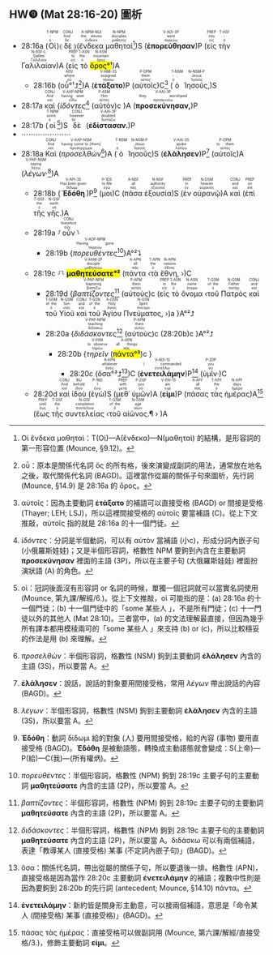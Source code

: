 ## HW❾ (Mat 28:16-20) 圖析



- 28:16a (<RUBY><ruby><ruby>Οἱ<rt>ὁ</rt></ruby><rt>-</rt></ruby><rt>T-NPM</rt></RUBY>)⦇ <RUBY><ruby><ruby>δὲ<rt>δέ</rt></ruby><rt>And</rt></ruby><rt>CONJ</rt></RUBY> ⦈(<RUBY><ruby><ruby>ἕνδεκα<rt>ἕνδεκα</rt></ruby><rt>the eleven</rt></ruby><rt>A-NPM-NUI</rt></RUBY> <RUBY><ruby><ruby>μαθηταὶ<rt>μαθητής</rt></ruby><rt>disciples</rt></ruby><rt>N-NPM</rt></RUBY>[^1])S (<RUBY><ruby><ruby><strong>ἐπορεύθησαν</strong><rt>πορεύω</rt></ruby><rt>went</rt></ruby><rt>V-AOI-3P</rt></RUBY>)P (<RUBY><ruby><ruby>εἰς<rt>εἰς</rt></ruby><rt>into</rt></ruby><rt>PREP</rt></RUBY> <RUBY><ruby><ruby>τὴν<rt>ὁ</rt></ruby><rt>-</rt></ruby><rt>T-ASF</rt></RUBY> <RUBY><ruby><ruby>Γαλιλαίαν<rt>Γαλιλαία</rt></ruby><rt>Galilee</rt></ruby><rt>N-ASF-L</rt></RUBY>)A (<RUBY><ruby><ruby>εἰς<rt>εἰς</rt></ruby><rt>to</rt></ruby><rt>PREP</rt></RUBY> <RUBY><ruby><ruby>τὸ<rt>ὁ</rt></ruby><rt>the</rt></ruby><rt>T-ASN</rt></RUBY> <RUBY><ruby><ruby><mark>ὄρος°¹</mark><rt>ὄρος</rt></ruby><rt>mountain</rt></ruby><rt>N-ASN</rt></RUBY>)A 
	- 28:16b (<RUBY><ruby><ruby>οὗ°¹⮥<rt>οὗ</rt></ruby><rt>where</rt></ruby><rt>ADV</rt></RUBY>[^2])A (<RUBY><ruby><ruby><strong>ἐτάξατο</strong><rt>τάσσω</rt></ruby><rt>assigned</rt></ruby><rt>V-AMI-3S</rt></RUBY>)P (<RUBY><ruby><ruby>αὐτοῖς<rt>αὐτός</rt></ruby><rt>them</rt></ruby><rt>P-DPM</rt></RUBY>)C[^3] (<RUBY><ruby><ruby>ὁ<rt>ὁ</rt></ruby><rt>-</rt></ruby><rt>T-NSM</rt></RUBY> <RUBY><ruby><ruby>Ἰησοῦς,<rt>Ἰησοῦς</rt></ruby><rt>Jesus</rt></ruby><rt>N-NSM-P</rt></RUBY>)S
- 28:17a <RUBY><ruby><ruby>καὶ<rt>καί</rt></ruby><rt>And</rt></ruby><rt>CONJ</rt></RUBY> {<RUBY><ruby><ruby><em>ἰδόντες</em><rt>εἴδω</rt></ruby><rt>having seen</rt></ruby><rt>V-AAP-NPM</rt></RUBY>[^4] (<RUBY><ruby><ruby>αὐτὸν<rt>αὐτός</rt></ruby><rt>Him</rt></ruby><rt>P-ASM</rt></RUBY>)c }A (<RUBY><ruby><ruby><strong>προσεκύνησαν,</strong><rt>προσκυνέω</rt></ruby><rt>they worshiped</rt></ruby><rt>V-AAI-3P</rt></RUBY>)P 
- 28:17b (<RUBY><ruby><ruby>οἱ<rt>ὁ</rt></ruby><rt>some</rt></ruby><rt>T-NPM</rt></RUBY>[^5])S <RUBY><ruby><ruby>δὲ<rt>δέ</rt></ruby><rt>however</rt></ruby><rt>CONJ</rt></RUBY> (<RUBY><ruby><ruby><strong>ἐδίστασαν.</strong><rt>διστάζω</rt></ruby><rt>doubted</rt></ruby><rt>V-AAI-3P</rt></RUBY>)P 
- ⋯⋯⋯⋯⋯⋯⋯
- 28:18a <RUBY><ruby><ruby>Καὶ<rt>καί</rt></ruby><rt>And</rt></ruby><rt>CONJ</rt></RUBY> (<RUBY><ruby><ruby><em>προσελθὼν</em><rt>προσέρχομαι</rt></ruby><rt>having come to [them]</rt></ruby><rt>V-AAP-NSM</rt></RUBY>[^6])A (<RUBY><ruby><ruby>ὁ<rt>ὁ</rt></ruby><rt>-</rt></ruby><rt>T-NSM</rt></RUBY> <RUBY><ruby><ruby>Ἰησοῦς<rt>Ἰησοῦς</rt></ruby><rt>Jesus</rt></ruby><rt>N-NSM-P</rt></RUBY>)S (<RUBY><ruby><ruby><strong>ἐλάλησεν</strong><rt>λαλέω</rt></ruby><rt>spoke</rt></ruby><rt>V-AAI-3S</rt></RUBY>)P[^7]  (<RUBY><ruby><ruby>αὐτοῖς<rt>αὐτός</rt></ruby><rt>to them</rt></ruby><rt>P-DPM</rt></RUBY>)A (<RUBY><ruby><ruby><em>λέγων·</em><rt>λέγω</rt></ruby><rt>saying</rt></ruby><rt>V-PAP-NSM</rt></RUBY>[^8])A
	- 28:18b (<RUBY><ruby><ruby><strong>Ἐδόθη</strong><rt>δίδωμι</rt></ruby><rt>Has been given</rt></ruby><rt>V-API-3S</rt></RUBY>)P[^9] (<RUBY><ruby><ruby>μοι<rt>ἐγώ</rt></ruby><rt>to Me</rt></ruby><rt>P-1DS</rt></RUBY>)C (<RUBY><ruby><ruby>πᾶσα<rt>πᾶς</rt></ruby><rt>all</rt></ruby><rt>A-NSF</rt></RUBY> <RUBY><ruby><ruby>ἐξουσία<rt>ἐξουσία</rt></ruby><rt>authority</rt></ruby><rt>N-NSF</rt></RUBY>)S (<RUBY><ruby><ruby>ἐν<rt>ἐν</rt></ruby><rt>in</rt></ruby><rt>PREP</rt></RUBY> <RUBY><ruby><ruby>οὐρανῷ<rt>οὐρανός</rt></ruby><rt>heaven</rt></ruby><rt>N-DSM</rt></RUBY>)A <RUBY><ruby><ruby>καὶ<rt>καί</rt></ruby><rt>and</rt></ruby><rt>CONJ</rt></RUBY> (<RUBY><ruby><ruby>ἐπὶ<rt>ἐπί</rt></ruby><rt>on</rt></ruby><rt>PREP</rt></RUBY> <RUBY><ruby><ruby>τῆς<rt>ὁ</rt></ruby><rt>the</rt></ruby><rt>T-GSF</rt></RUBY> <RUBY><ruby><ruby>γῆς.<rt>γῆ</rt></ruby><rt>earth</rt></ruby><rt>N-GSF</rt></RUBY>)A 
	- 28:19a ⸉<RUBY><ruby><ruby>οὖν<rt>οὖν</rt></ruby><rt>therefore</rt></ruby><rt>CONJ</rt></RUBY>⸊
		- 28:19b {<RUBY><ruby><ruby><em>πορευθέντες</em><rt>πορεύω</rt></ruby><rt>Having gone</rt></ruby><rt>V-AOP-NPM</rt></RUBY>[^10]}A°²⮧ 
	- 28:19c ⸉⸊ <RUBY><ruby><ruby><mark><strong>μαθητεύσατε°²</strong></mark><rt>μαθητεύω</rt></ruby><rt>disciple</rt></ruby><rt>V-AAM-2P</rt></RUBY> (<RUBY><ruby><ruby>πάντα<rt>πᾶς</rt></ruby><rt>all</rt></ruby><rt>A-APN</rt></RUBY> ‹<RUBY><ruby><ruby>τὰ<rt>ὁ</rt></ruby><rt>the</rt></ruby><rt>T-APN</rt></RUBY> <RUBY><ruby><ruby>ἔθνη,<rt>ἔθνος</rt></ruby><rt>nations</rt></ruby><rt>N-APN</rt></RUBY> ›)C 
		- 28:19d {<RUBY><ruby><ruby><em>βαπτίζοντες</em><rt>βαπτίζω</rt></ruby><rt>baptizing</rt></ruby><rt>V-PAP-NPM</rt></RUBY>[^11] (<RUBY><ruby><ruby>αὐτοὺς<rt>αὐτός</rt></ruby><rt>them</rt></ruby><rt>P-APM</rt></RUBY>)c (<RUBY><ruby><ruby>εἰς<rt>εἰς</rt></ruby><rt>in</rt></ruby><rt>PREP</rt></RUBY> <RUBY><ruby><ruby>τὸ<rt>ὁ</rt></ruby><rt>the</rt></ruby><rt>T-ASN</rt></RUBY> <RUBY><ruby><ruby>ὄνομα<rt>ὄνομα</rt></ruby><rt>name</rt></ruby><rt>N-ASN</rt></RUBY> ‹<RUBY><ruby><ruby>τοῦ<rt>ὁ</rt></ruby><rt>of the</rt></ruby><rt>T-GSM</rt></RUBY> <RUBY><ruby><ruby>Πατρὸς<rt>πατήρ</rt></ruby><rt>Father</rt></ruby><rt>N-GSM</rt></RUBY> <RUBY><ruby><ruby>καὶ<rt>καί</rt></ruby><rt>and</rt></ruby><rt>CONJ</rt></RUBY> <RUBY><ruby><ruby>τοῦ<rt>ὁ</rt></ruby><rt>of the</rt></ruby><rt>T-GSM</rt></RUBY> <RUBY><ruby><ruby>Υἱοῦ<rt>υἱός</rt></ruby><rt>Son</rt></ruby><rt>N-GSM</rt></RUBY> <RUBY><ruby><ruby>καὶ<rt>καί</rt></ruby><rt>and</rt></ruby><rt>CONJ</rt></RUBY> <RUBY><ruby><ruby>τοῦ<rt>ὁ</rt></ruby><rt>of the</rt></ruby><rt>T-GSN</rt></RUBY> <RUBY><ruby><ruby>Ἁγίου<rt>ἅγιος</rt></ruby><rt>Holy</rt></ruby><rt>A-GSN</rt></RUBY> <RUBY><ruby><ruby>Πνεύματος,<rt>πνεῦμα</rt></ruby><rt>Spirit</rt></ruby><rt>N-GSN</rt></RUBY> ›)a }A°²⮥ 
		- 28:20a {<RUBY><ruby><ruby><em>διδάσκοντες</em><rt>διδάσκω</rt></ruby><rt>teaching</rt></ruby><rt>V-PAP-NPM</rt></RUBY>[^12] (<RUBY><ruby><ruby>αὐτοὺς<rt>αὐτός</rt></ruby><rt>them</rt></ruby><rt>P-APM</rt></RUBY>)c (28:20b)c }A°²⮥ 
			- 28:20b {<RUBY><ruby><ruby><em>τηρεῖν</em><rt>τηρέω</rt></ruby><rt>to observe</rt></ruby><rt>V-PAN</rt></RUBY> (<RUBY><ruby><ruby><mark>πάντα°³</mark><rt>πᾶς</rt></ruby><rt>all things</rt></ruby><rt>A-APN</rt></RUBY>)c }
				- 28:20c (<RUBY><ruby><ruby>ὅσα°³⮥<rt>ὅσος</rt></ruby><rt>whatever</rt></ruby><rt>K-APN</rt></RUBY>[^13])C (<RUBY><ruby><ruby><strong>ἐνετειλάμην</strong><rt>ἐντέλλω</rt></ruby><rt>I commanded</rt></ruby><rt>V-ADI-1S</rt></RUBY>)P[^14] (<RUBY><ruby><ruby>ὑμῖν·<rt>σύ</rt></ruby><rt>you</rt></ruby><rt>P-2DP</rt></RUBY>)C
	- 28:20d <RUBY><ruby><ruby>καὶ<rt>καί</rt></ruby><rt>And</rt></ruby><rt>CONJ</rt></RUBY> <RUBY><ruby><ruby>ἰδοὺ<rt>ἰδού</rt></ruby><rt>behold</rt></ruby><rt>INJ</rt></RUBY> (<RUBY><ruby><ruby>ἐγὼ<rt>ἐγώ</rt></ruby><rt>I</rt></ruby><rt>P-1NS</rt></RUBY>)S (<RUBY><ruby><ruby>μεθ᾽<rt>μετά</rt></ruby><rt>with</rt></ruby><rt>PREP</rt></RUBY> <RUBY><ruby><ruby>ὑμῶν<rt>σύ</rt></ruby><rt>you</rt></ruby><rt>P-2GP</rt></RUBY>)A (<RUBY><ruby><ruby><strong>εἰμι</strong><rt>εἰμί</rt></ruby><rt>am</rt></ruby><rt>V-PAI-1S</rt></RUBY>)P (<RUBY><ruby><ruby>πάσας<rt>πᾶς</rt></ruby><rt>all</rt></ruby><rt>A-APF</rt></RUBY> <RUBY><ruby><ruby>τὰς<rt>ὁ</rt></ruby><rt>the</rt></ruby><rt>T-APF</rt></RUBY> <RUBY><ruby><ruby>ἡμέρας<rt>ἡμέρα</rt></ruby><rt>days</rt></ruby><rt>N-APF</rt></RUBY>)A[^15] (<RUBY><ruby><ruby>ἕως<rt>ἕως</rt></ruby><rt>until</rt></ruby><rt>PREP</rt></RUBY> <RUBY><ruby><ruby>τῆς<rt>ὁ</rt></ruby><rt>the</rt></ruby><rt>T-GSF</rt></RUBY> <RUBY><ruby><ruby>συντελείας<rt>συντέλεια</rt></ruby><rt>completion</rt></ruby><rt>N-GSF</rt></RUBY> ‹<RUBY><ruby><ruby>τοῦ<rt>ὁ</rt></ruby><rt>of the</rt></ruby><rt>T-GSM</rt></RUBY> <RUBY><ruby><ruby>αἰῶνος.¶<rt>αἰών</rt></ruby><rt>age</rt></ruby><rt>N-GSM</rt></RUBY> › )A

[^1]: Οἱ ἕνδεκα μαθηταὶ：T(Οἱ)—A(ἕνδεκα)—N(μαθηταὶ) 的結構，是形容詞的第一形容位置 (Mounce, §9.12)。
[^2]: οὗ：原本是關係代名詞 ὅς 的所有格，後來演變成副詞的用法，通常放在地名之後，取代關係代名詞 (BAGD)。這裡當作從屬的關係子句來圖析，先行詞 (Mounce, §14.9) 是 28:16a 的 ὄρος。
[^3]: αὐτοῖς：因為主要動詞 **ἐτάξατο** 的補語可以直接受格 (BAGD) or 間接是受格 (Thayer; LEH; LSJ)，所以這裡間接受格的 αὐτοῖς 要當補語 (C)。從上下文推敲，αὐτοῖς 指的就是 28:16a 的十一個門徒。
[^4]: _ἰδόντες_：分詞是半個動詞，可以有 αὐτὸν 當補語 (小c)，形成分詞內嵌子句 (小俄羅斯娃娃)；又是半個形容詞，格數性 NPM 要鉤到內含在主要動詞 **προσεκύνησαν** 裡面的主語 (3P)，所以在主要子句 (大俄羅斯娃娃) 裡面扮演狀語 (A) 的角色。
[^5]: οἱ：冠詞後面沒有形容詞 or 名詞的時候，單獨一個冠詞就可以當實名詞使用 (Mounce, 第九課/解經/6.)。從上下文推敲，οἱ 可能指的是：(a) 28:16a 的十一個門徒；(b) 十一個門徒中的「some 某些人 」，不是所有門徒；(c) 十一門徒以外的其他人 (Mat 28:10)。三者當中，(a) 的文法理解最直接，但因為幾乎所有譯本都用模稜兩可的「some 某些人 」來支持 (b) or (c)，所以比較穩妥的作法是用 (b) 來理解。
[^6]: _προσελθὼν_：半個形容詞，格數性 (NSM) 鉤到主要動詞 **ἐλάλησεν** 內含的主語 (3S)，所以要當 A。
[^7]: **ἐλάλησεν**：說話，說話的對象要用間接受格，常用 _λέγων_ 帶出說話的內容 (BAGD)。
[^8]: _λέγων_：半個形容詞，格數性 (NSM) 鉤到主要動詞 **ἐλάλησεν** 內含的主語 (3S)，所以要當 A。
[^9]: **Ἐδόθη**：動詞 δίδωμι 給的對象 (人) 要用間接受格，給的內容 (事物) 要用直接受格 (BAGD)。**Ἐδόθη** 是被動語態，轉換成主動語態就會變成：S(上帝)—P(給)—C(我)—(所有權炳)。
[^10]: _πορευθέντες_：半個形容詞，格數性 (NPM) 鉤到 28:19c 主要子句的主要動詞 **μαθητεύσατε** 內含的主語 (2P)，所以要當 A。
[^11]: _βαπτίζοντες_：半個形容詞，格數性 (NPM) 鉤到 28:19c 主要子句的主要動詞 **μαθητεύσατε** 內含的主語 (2P)，所以要當 A。
[^12]: _διδάσκοντες_：半個形容詞，格數性 (NPM) 鉤到 28:19c 主要子句的主要動詞 **μαθητεύσατε** 內含的主語 (2P)，所以要當 A。διδάσκω 可以有兩個補語，表達「教導某人 (直接受格) 某事 (不定詞內嵌子句)」(BAGD)。
[^13]: ὅσα：關係代名詞，帶出從屬的關係子句，所以要退後一排。格數性 (APN)，直接受格是因為當作 28:20c 主要動詞 **ἐνετειλάμην** 的補語；複數中性則是因為要鉤到 28:20b 的先行詞 (antecedent; Mounce, §14.10) πάντα。
[^14]: **ἐνετειλάμην**：新約皆是關身形主動意，可以接兩個補語，意思是「命令某人 (間接受格)  某事 (直接受格)」(BAGD)。
[^15]: πάσας τὰς ἡμέρας：直接受格可以做副詞用 (Mounce, 第六課/解經/直接受格/3.)，修飾主要動詞 **εἰμι**。
